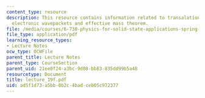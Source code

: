 ```yaml
---
content_type: resource
description: This resource contains information related to transalation operator,
  electronic wavepackets and effective mass theorem.
file: /media/courses/6-730-physics-for-solid-state-applications-spring-2003/ad5f1d73a5bb0b2c4badceb05c972377_lecture_19f.pdf
file_type: application/pdf
learning_resource_types:
- Lecture Notes
ocw_type: OCWFile
parent_title: Lecture Notes
parent_type: CourseSection
parent_uid: 21ee0f24-a3bc-9d08-bb83-835dd99b5a48
resourcetype: Document
title: lecture_19f.pdf
uid: ad5f1d73-a5bb-0b2c-4bad-ceb05c972377
---
```

